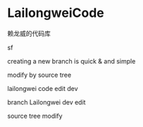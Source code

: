LailongweiCode
==============

赖龙威的代码库

sf

creating a new branch is quick & and simple

modify by source tree

lailongwei code edit dev

branch Lailongwei dev edit

source tree modify
